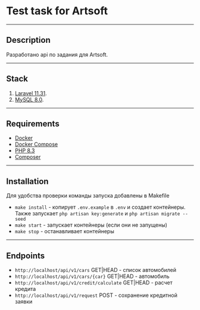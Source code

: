 # Test task for Artsoft
***
## Description
Разработано api по задания для Artsoft. 
***
## Stack

1. [Laravel 11.31](https://laravel.com/). 
2. [MySQL 8.0](https://dev.mysql.com/doc/).
***
## Requirements
 - [Docker](https://www.docker.com/)
 - [Docker Compose](https://docs.docker.com/compose/)
 - [PHP 8.3](https://www.php.net/)
 - [Composer](https://getcomposer.org/)

***
## Installation
Для удобства проверки команды запуска добавлены в Makefile
 - `make install` - копирует `.env.example` в `.env` и создает контейнеры. Также запускает `php artisan key:generate` и `php artisan migrate --seed`
 - `make start` - запускает контейнеры (если они не запущены)
 - `make stop` - останавливает контейнеры
***
## Endpoints
  - `http://localhost/api/v1/cars` GET|HEAD - список автомобилей
  - `http://localhost/api/v1/cars/{car}` GET|HEAD - автомобиль
  - `http://localhost/api/v1/credit/calculate` GET|HEAD - расчет кредита
  - `http://localhost/api/v1/request` POST - сохранение кредитной заявки 
